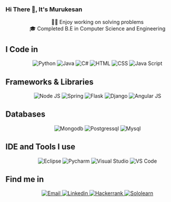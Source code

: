 ### Hi There 👋, It's Murukesan

<p style="text-align: center;">
  🧑‍💻 Enjoy working on solving problems<br>
  🎓 Completed B.E in Computer Science and Engineering
</p>



## I Code in

<div align="center">
<img src="https://img.shields.io/badge/Python-3776AB?style=for-the-badge&logo=python&logoColor=white" alt="Python">
<img src="https://img.shields.io/badge/Java-ED8B00?style=for-the-badge&logo=openjdk&logoColor=white" alt="Java">
<img src="https://img.shields.io/badge/C%23-239120?style=for-the-badge&logo=c-sharp&logoColor=white" alt="C#">
<img src="https://img.shields.io/badge/HTML5-E34F26?style=for-the-badge&logo=html5&logoColor=white" alt="HTML">
<img src="https://img.shields.io/badge/CSS3-1572B6?style=for-the-badge&logo=css3&logoColor=white" alt="CSS">
<img src="https://img.shields.io/badge/JavaScript-323330?style=for-the-badge&logo=javascript&logoColor=F7DF1E" alt="Java Script">
</div>

## Frameworks & Libraries

<div align="center">
<img src="https://img.shields.io/badge/Node.js-43853D?style=for-the-badge&logo=node.js&logoColor=white" alt="Node JS">
<img src="https://img.shields.io/badge/Spring-6DB33F?style=for-the-badge&logo=spring&logoColor=white" alt="Spring">
<img src="https://img.shields.io/badge/Flask-000000?style=for-the-badge&logo=flask&logoColor=white" alt="Flask">
<img src="    https://img.shields.io/badge/Django-092E20?style=for-the-badge&logo=django&logoColor=white" alt="Django">
<img src="https://img.shields.io/badge/AngularJS-E23237?style=for-the-badge&logo=angularjs&logoColor=white" alt="Angular JS">
</div>

## Databases

<div align="center">
<img src="https://img.shields.io/badge/MongoDB-4EA94B?style=for-the-badge&logo=mongodb&logoColor=white" alt="Mongodb">
<img src="https://img.shields.io/badge/PostgreSQL-316192?style=for-the-badge&logo=postgresql&logoColor=white" alt="Postgressql">
<img src="https://img.shields.io/badge/MySQL-00000F?style=for-the-badge&logo=mysql&logoColor=white" alt="Mysql">
</div>

## IDE and Tools I use

<div align="center">
<img src="https://img.shields.io/badge/Eclipse-2C2255?style=for-the-badge&logo=eclipse&logoColor=white" alt="Eclipse">
<img src="https://img.shields.io/badge/PyCharm-000000.svg?&style=for-the-badge&logo=PyCharm&logoColor=white" alt="Pycharm">
<img src="https://img.shields.io/badge/Visual_Studio-5C2D91?style=for-the-badge&logo=visual%20studio&logoColor=white" alt="Visual Studio">
<img src="https://img.shields.io/badge/Visual_Studio_Code-0078D4?style=for-the-badge&logo=visual%20studio%20code&logoColor=white" alt="VS Code">
</div>

## Find me in

<div align="center">
<a href="mailto:murukesanm010902@gmail.com" >
    <img src="https://img.shields.io/badge/Gmail-D14836?style=for-the-badge&logo=gmail&logoColor=white" alt="Email">
</a>
<a href="https://www.linkedin.com/in/murukesan192/" >
    <img src="https://img.shields.io/badge/LinkedIn-0077B5?style=for-the-badge&logo=linkedin&logoColor=white" alt="Linkedin">
</a>
<a href="https://www.hackerrank.com/profile/murukesanm010902" >
    <img src="https://img.shields.io/badge/-Hackerrank-2EC866?style=for-the-badge&logo=HackerRank&logoColor=white" alt="Hackerrank">
</a>
<a href="https://www.sololearn.com/en/profile/21206299" >
    <img src="https://img.shields.io/badge/-Sololearn-3a464b?style=for-the-badge&logo=Sololearn&logoColor=white" alt="Sololearn">
</a>
</div>


